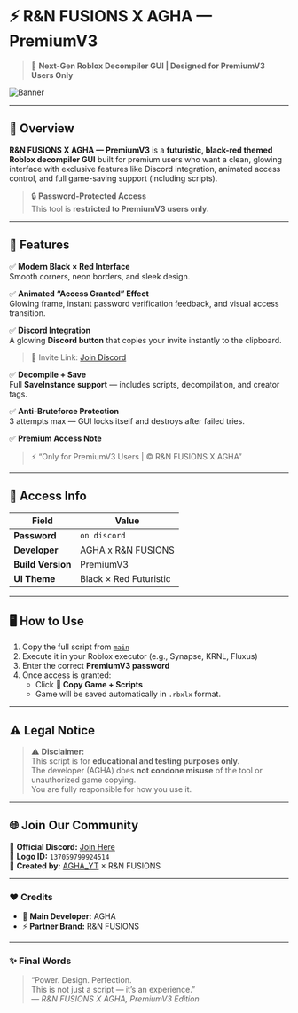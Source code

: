 # ⚡ R&N FUSIONS X AGHA — PremiumV3
> 💎 **Next-Gen Roblox Decompiler GUI | Designed for PremiumV3 Users Only**

![Banner]([https://cdn.discordapp.com/attachments/your-banner.png](https://cdn.discordapp.com/attachments/1432020855852105769/1433144237192384615/ChatGPT_Image_Oct_19_2025_05_52_12_PM.png?ex=69039f14&is=69024d94&hm=69bf8be2edbd55dc0be7dda2cccaaf8c910d57769b8d3166a73a5b613fe7db4b))

---

## 🧠 Overview
**R&N FUSIONS X AGHA — PremiumV3** is a **futuristic, black-red themed Roblox decompiler GUI** built for premium users who want a clean, glowing interface with exclusive features like Discord integration, animated access control, and full game-saving support (including scripts).

> 🔒 **Password-Protected Access**  
> This tool is **restricted to PremiumV3 users only.**

---

## 🚀 Features

✅ **Modern Black × Red Interface**  
Smooth corners, neon borders, and sleek design.

✅ **Animated “Access Granted” Effect**  
Glowing frame, instant password verification feedback, and visual access transition.

✅ **Discord Integration**  
A glowing **Discord button** that copies your invite instantly to the clipboard.  
> 🔗 Invite Link: [Join Discord](https://discord.gg/KkHJznVJbv)

✅ **Decompile + Save**  
Full **SaveInstance support** — includes scripts, decompilation, and creator tags.

✅ **Anti-Bruteforce Protection**  
3 attempts max — GUI locks itself and destroys after failed tries.

✅ **Premium Access Note**
> ⚡ “Only for PremiumV3 Users | © R&N FUSIONS X AGHA”

---

## 🔑 Access Info

| Field | Value |
|-------|--------|
| **Password** | `on discord` |
| **Developer** | AGHA x R&N FUSIONS |
| **Build Version** | PremiumV3 |
| **UI Theme** | Black × Red Futuristic |

---

## 🖥️ How to Use

1. Copy the full script from [`main`](./main)
2. Execute it in your Roblox executor (e.g., Synapse, KRNL, Fluxus)
3. Enter the correct **PremiumV3 password**
4. Once access is granted:
   - Click **📂 Copy Game + Scripts**
   - Game will be saved automatically in `.rbxlx` format.

---

## ⚠️ Legal Notice

> ⚠️ **Disclaimer:**  
This script is for **educational and testing purposes only.**  
The developer (AGHA) does **not condone misuse** of the tool or unauthorized game copying.  
You are fully responsible for how you use it.

---

## 🌐 Join Our Community

💬 **Official Discord:** [Join Here](https://discord.gg/KkHJznVJbv)  
🎨 **Logo ID:** `137059799924514`  
👑 **Created by:** [AGHA_YT](https://github.com/) × R&N FUSIONS  

---

### ❤️ Credits

- 🔧 **Main Developer:** AGHA  
- ⚡ **Partner Brand:** R&N FUSIONS  

---

### ✨ Final Words
> “Power. Design. Perfection.  
> This is not just a script — it’s an experience.”  
> — *R&N FUSIONS X AGHA, PremiumV3 Edition*
